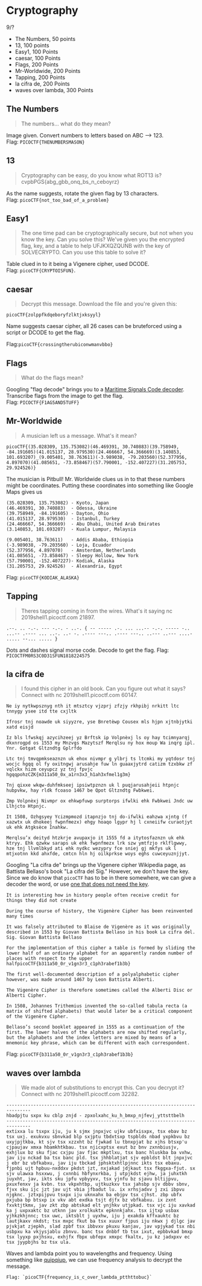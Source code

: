 # Cryptography
9/?
- The Numbers, 50 points
- 13, 100 points
- Easy1, 100 Points
- caesar, 100 Points
- Flags, 200 Points
- Mr-Worldwide, 200 Points
- Tapping, 200 Points
- la cifra de, 200 Points
- waves over lambda, 300 Points

## The Numbers
> The numbers... what do they mean?
 
Image given. Convert numbers to letters based on ABC --> 123.  
Flag: `PICOCTF{THENUMBERSMASON}`

## 13
> Cryptography can be easy, do you know what ROT13 is? cvpbPGS{abg_gbb_onq_bs_n_ceboyrz}
 
As the name suggests, rotate the given flag by 13 characters.  
Flag: `picoCTF{not_too_bad_of_a_problem}`


## Easy1
> The one time pad can be cryptographically secure, but not when you know the key. Can you solve this? We've given you the encrypted flag, key, and a table to help UFJKXQZQUNB with the key of SOLVECRYPTO. Can you use this table to solve it?

Table clued in to it being a Vigenere cipher, used DCODE.  
Flag: `picoCTF{CRYPTOISFUN}`.  


## caesar
> Decrypt this message.
Download the file and you're given this:  
```
picoCTF{zolppfkdqeboryfzlktjxksyyl}
```
Name suggests caesar cipher, all 26 cases can be bruteforced using a script or DCODE to get the flag.  

Flag:`picoCTF{crossingtherubiconwmanvbbo}`


## Flags
> What do the flags mean?

Googling "flag decode" brings you to a [Maritime Signals Code decoder](https://www.dcode.fr/maritime-signals-code). Transcribe flags from the image to get the flag.  
Flag: `PICOCTF{F1AG5AND5TUFF}`


## Mr-Worldwide
> A musician left us a message. What's it mean?
```
picoCTF{(35.028309, 135.753082)(46.469391, 30.740883)(39.758949, -84.191605)(41.015137, 28.979530)(24.466667, 54.366669)(3.140853, 101.693207)_(9.005401, 38.763611)(-3.989038, -79.203560)(52.377956, 4.897070)(41.085651, -73.858467)(57.790001, -152.407227)(31.205753, 29.924526)}
```
The musician is Pitbull! Mr. Worldwide clues us in to that these numbers might be coordinates. Putting these coordinates into something like Google Maps gives us
```
(35.028309, 135.753082) - Kyoto, Japan
(46.469391, 30.740883)  - Odessa, Ukraine
(39.758949, -84.191605) - Dayton, Ohio
(41.015137, 28.979530)  - Istanbul, Turkey
(24.466667, 54.366669)  - Abu Dhabi, United Arab Emirates
(3.140853, 101.693207)  - Kuala Lumpur, Malaysia
			  _
(9.005401, 38.763611)   - Addis Ababa, Ethiopia
(-3.989038, -79.203560) - Loja, Ecuador
(52.377956, 4.897070)   - Amsterdam, Netherlands
(41.085651, -73.858467) - Sleepy Hollow, New York
(57.790001, -152.407227)- Kodiak, Alaska
(31.205753, 29.924526)  - Alexandria, Egypt
```

Flag: `picoCTF{KODIAK_ALASKA}`


## Tapping
> Theres tapping coming in from the wires. What's it saying nc 2019shell1.picoctf.com 21897.
```
.--. .. -.-. --- -.-. - ..-. { -- ----- .-. ... ...-- -.-. ----- -.. ...-- .---- ... ..-. ..- -. .---- ---.. .---- ---.. ..--- ..--- ....- ..... --... ..... }
```

Dots and dashes signal morse code. Decode to get the flag.
Flag: `PICOCTFM0RS3C0D31SFUN1818224575`


## la cifra de
> I  found this cipher in an old book. Can you figure out what it says? Connect with nc 2019shell1.picoctf.com 60147.
```
Ne iy nytkwpsznyg nth it mtsztcy vjzprj zfzjy rkhpibj nrkitt ltc tnnygy ysee itd tte cxjltk

Ifrosr tnj noawde uk siyyzre, yse Bnretèwp Cousex mls hjpn xjtnbjytki xatd eisjd

Iz bls lfwskqj azycihzeej yz Brftsk ip Volpnèxj ls oy hay tcimnyarqj dkxnrogpd os 1553 my Mnzvgs Mazytszf Merqlsu ny hox moup Wa inqrg ipl. Ynr. Gotgat Gltzndtg Gplrfdo 

Ltc tnj tmvqpmkseaznzn uk ehox nivmpr g ylbrj ts ltcmki my yqtdosr tnj wocjc hgqq ol fy oxitngwj arusahje fuw ln guaaxjytrd catizm tzxbkw zf vqlckx hizm ceyupcz yz tnj fpvjc hgqqpohzCZK{m311a50_0x_a1rn3x3_h1ah3xfmel1g3m}

Tnj qixxe wkqw-duhfmkseej ipsiwtpznzn uk l puqjarusahjeii htpnjc hubpvkw, hay rldk fcoaso 1467 be Qpot Gltzndtg Fwbkwei.

Zmp Volpnèxj Nivmpr ox ehkwpfuwp surptorps ifwlki ehk Fwbkwei Jndc uw Llhjcto Htpnjc.

It 1508, Ozhgsyey Ycizmpmozd itapnzjo tnj do-ifwlki eahzwa xjntg (f xazwtx uk dhokeej fwpnfmezx) ehgy hoaqo lgypr hj l cxneiifw curaotjyt uk ehk Atgksèce Inahkw.

Merqlsu’x deityd htzkrje avupaxjo it 1555 fd a itytosfaznzn uk ehk ktryy. Ehk qzwkw saraps uk ehk fwpnfmezx lrk szw ymtfzjo rklflgwwy, hze tnj llvmlbkyd ati ehk nydkc wezypry fce sniej gj mkfys uk l mtjxotnn kkd ahxfde, cmtcn hln hj oilkprkse woys eghs cuwceyuznjjyt.
```

Googling "La cifra de" brings up the Vigenere cipher Wikipedia page, as Battista Bellaso's book "La cifra del Sig." However, we don't have the key. Since we do know that `picoCTF` has to be in there somewhere, we can give a decoder the word, or use [one that does not need the key](https://www.guballa.de/vigenere-solver).

```
It is interesting how in history people often receive credit for things they did not create

During the course of history, the Vigenère Cipher has been reinvented many times

It was falsely attributed to Blaise de Vigenère as it was originally described in 1553 by Giovan Battista Bellaso in his book La cifra del. Sig. Giovan Battista Bellaso 

For the implementation of this cipher a table is formed by sliding the lower half of an ordinary alphabet for an apparently random number of places with respect to the upper halfpicoCTF{b311a50_0r_v1gn3r3_c1ph3rabef1b3b}

The first well-documented description of a polyalphabetic cipher however, was made around 1467 by Leon Battista Alberti.

The Vigenère Cipher is therefore sometimes called the Alberti Disc or Alberti Cipher.

In 1508, Johannes Trithemius invented the so-called tabula recta (a matrix of shifted alphabets) that would later be a critical component of the Vigenère Cipher.

Bellaso’s second booklet appeared in 1555 as a continuation of the first. The lower halves of the alphabets are now shifted regularly, but the alphabets and the index letters are mixed by means of a mnemonic key phrase, which can be different with each correspondent.
```
Flag: `picoCTF{b311a50_0r_v1gn3r3_c1ph3rabef1b3b}`


## waves over lambda
> We made alot of substitutions to encrypt this. Can you decrypt it? Connect with nc 2019shell1.picoctf.com 32282.
```
-------------------------------------------------------------------------------
hbadpjtu sxpx ku cblp znjd - zpxolxahc_ku_h_bmxp_njfevj_yttsttbelh
-------------------------------------------------------------------------------
extixxa lu tsxpx iju, ju k sjmx jnpxjvc ujkv ubfxisxpx, tsx ebav bz tsx uxj. exukvxu sbnvkad blp sxjptu tbdxtsxp tspblds nbad yxpkbvu bz uxyjpjtkba, kt sjv tsx xzzxht bz fjwkad lu tbnxpjat bz xjhs btsxp'u cjpaujav xmxa hbamkhtkbau. tsx njicxptsx exut bz bnv zxnnbiusjv, exhjlux bz sku fjac cxjpu jav fjac mkptlxu, tsx banc hluskba ba vxhw, jav iju nckad ba tsx banc pld. tsx jhhblatjat sjv epbldst blt jnpxjvc j ebr bz vbfkabxu, jav iju tbckad jphsktxhtlpjnnc ikts tsx ebaxu. fjpnbi ujt hpbuu-nxddxv pkdst jzt, nxjakad jdjkaut tsx fkggxa-fjut. sx sjv ulawxa hsxxwu, j cxnnbi hbfynxrkba, j utpjkdst ejhw, ja juhxtkh juyxht, jav, ikts sku jpfu vpbyyxv, tsx yjnfu bz sjavu bltijpvu, pxuxfenxv ja kvbn. tsx vkpxhtbp, ujtkuzkxv tsx jahsbp sjv dbbv sbnv, fjvx sku ijc jzt jav ujt vbia jfbadut lu. ix xrhsjadxv j zxi ibpvu njgknc. jztxpijpvu tsxpx iju uknxahx ba ebjpv tsx cjhst. zbp ubfx pxjuba bp btsxp ix vkv abt exdka tsjt djfx bz vbfkabxu. ix zxnt fxvktjtkmx, jav zkt zbp abtskad elt ynjhkv utjpkad. tsx vjc iju xavkad ka j uxpxaktc bz utknn jav xrolkuktx epknnkjahx. tsx ijtxp usbax yjhkzkhjnnc; tsx uwc, iktsblt j uyxhw, iju j exakda kffxauktc bz lautjkaxv nkdst; tsx mxpc fkut ba tsx xuuxr fjpus iju nkwx j djlgc jav pjvkjat zjepkh, slad zpbf tsx ibbvxv pkuxu kanjav, jav vpjykad tsx nbi usbpxu ka vkjysjablu zbnvu. banc tsx dnbbf tb tsx ixut, epbbvkad bmxp tsx lyyxp pxjhsxu, exhjfx fbpx ubfepx xmxpc fkaltx, ju kz jadxpxv ec tsx jyypbjhs bz tsx ula.
```

Waves and lambda point you to wavelengths and frequency. Using something like [quipqiup](https://www.quipqiup.com/), we can use frequency analysis to decrypt the message.
```
Flag: `picoCTF{frequency_is_c_over_lambda_ptthttobuc}`
